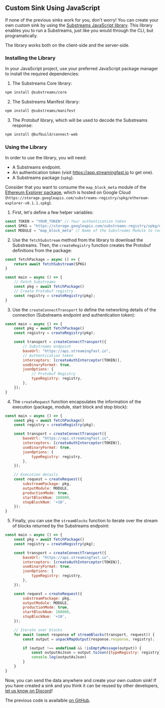 ## Custom Sink Using JavaScript

If none of the previous sinks work for you, don't worry! You can create your own custom sink by using the [Substreams JavaScript library](https://github.com/substreams-js/substreams-js).
This library enables you to run a Substreams, just like you would through the CLI, but programatically.

The library works both on the client-side and the server-side.

### Installing the Library

In your JavaScript project, use your preferred JavaScript package manager to install the required dependencies:

1. The Substreams Core library:

```bash
npm install @substreams/core
```

2. The Substreams Manifest library:

```bash
npm install @substreams/manifest
```

3. The Protobuf library, which will be used to decode the Substreams response:

```bash
npm install @bufbuild/connect-web
```

### Using the Library

In order to use the library, you will need:

- A Substreams endpoint.
- An authentication token (visit https://app.streamingfast.io to get one).
- A Substreams package (`spkg`).

Consider that you want to consume the `map_block_meta` module of the [Ethereum Explorer package](https://github.com/streamingfast/substreams-explorers/tree/main/ethereum-explorer), which is hosted on Google Cloud (`https://storage.googleapis.com/substreams-registry/spkg/ethereum-explorer-v0.1.1.spkg`).

1. First, let's define a few helper variables:

```javascript
const TOKEN = "YOUR_TOKEN" // Your authentication token
const SPKG = "https://storage.googleapis.com/substreams-registry/spkg/ethereum-explorer-v0.1.1.spkg" // URL of the SPKG
const MODULE = "map_block_meta" // Name of the Substreams Module to run
```

2. Use the `fetchSubstream` method from the library to download the Substreams. Then, the `createRegistry` function creates the Protobuf definitions from the package:

```javascript
const fetchPackage = async () => {
    return await fetchSubstream(SPKG)
}

const main = async () => {
    // Fetch Substreams
    const pkg = await fetchPackage()
    // Create Protobuf registry
    const registry = createRegistry(pkg);
}
```

3. Use the `createConnectTransport` to define the networking details of the connection (Substreams endpoint and authentication token):

```javascript
const main = async () => {
    const pkg = await fetchPackage()
    const registry = createRegistry(pkg);

    const transport = createConnectTransport({
        // Substreams endpoint
        baseUrl: "https://api.streamingfast.io",
        // Authentication token
        interceptors: [createAuthInterceptor(TOKEN)],
        useBinaryFormat: true,
        jsonOptions: {
            // Protobuf Registry
            typeRegistry: registry,
        },
    });
}
```

4. The `createRequest` function encapsulates the information of the execution (package, module, start block and stop block):

```javascript
const main = async () => {
    const pkg = await fetchPackage()
    const registry = createRegistry(pkg);

    const transport = createConnectTransport({
        baseUrl: "https://api.streamingfast.io",
        interceptors: [createAuthInterceptor(TOKEN)],
        useBinaryFormat: true,
        jsonOptions: {
            typeRegistry: registry,
        },
    });

    // Execution details
    const request = createRequest({
        substreamPackage: pkg,
        outputModule: MODULE,
        productionMode: true,
        startBlockNum: 100000,
        stopBlockNum: '+10',
    });
}
```

5. Finally, you can use the `streamBlocks` function to iterate over the stream of blocks returned by the Substreams endpoint:

```javascript
const main = async () => {
    const pkg = await fetchPackage()
    const registry = createRegistry(pkg);

    const transport = createConnectTransport({
        baseUrl: "https://api.streamingfast.io",
        interceptors: [createAuthInterceptor(TOKEN)],
        useBinaryFormat: true,
        jsonOptions: {
            typeRegistry: registry,
        },
    });

    const request = createRequest({
        substreamPackage: pkg,
        outputModule: MODULE,
        productionMode: true,
        startBlockNum: 100000,
        stopBlockNum: '+10',
    });

    // Iterate over blocks
    for await (const response of streamBlocks(transport, request)) {
        const output = unpackMapOutput(response.response, registry);

        if (output !== undefined && !isEmptyMessage(output)) {
            const outputAsJson = output.toJson({typeRegistry: registry});
            console.log(outputAsJson)
        }
    }
}
```

Now, you can send the data anywhere and create your own custom sink! If you have created a sink and you think it can be reused by other developers, [let us know on Discord](https://discord.gg/jZwqxJAvRs)!

The previous code is availalble [on GitHub](https://gist.github.com/enoldev/b9f32e045f47675bd5c20f92246aed84).
